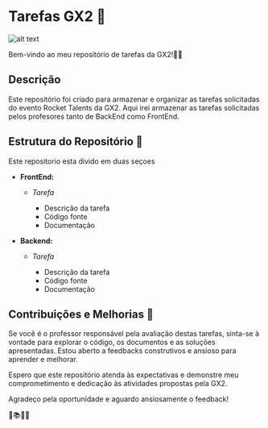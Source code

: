 # Tarefas GX2 🚀
![alt text]([http://url/to/img.png](https://media.licdn.com/dms/image/C4D0BAQHm4J21_8rIGw/company-logo_200_200/0/1672233312751/gx2tecnologia_logo?e=1707955200&v=beta&t=I3SsNnMma1SnlQuPiunkoeTAeYCD7mqDVK6KlwuYLnc))

Bem-vindo ao meu repositório de tarefas da GX2!👨‍💻

## Descrição

Este repositório foi criado para armazenar e organizar as tarefas solicitadas do evento Rocket Talents da GX2. Aqui irei armazenar as tarefas solicitadas pelos profesores tanto de BackEnd como FrontEnd.

## Estrutura do Repositório 📂
Este repositorio esta divido em duas seçoes


- **FrontEnd:**
  - *Tarefa*

      - Descrição da tarefa
      - Código fonte
      - Documentação
  
- **Backend:**
  - *Tarefa*

      - Descrição da tarefa
      - Código fonte
      - Documentação

## Contribuições e Melhorias 🌟

Se você é o professor responsável pela avaliação destas tarefas, sinta-se à vontade para explorar o código, os documentos e as soluções apresentadas. Estou aberto a feedbacks construtivos e ansioso para aprender e melhorar.

Espero que este repositório atenda às expectativas e demonstre meu comprometimento e dedicação às atividades propostas pela GX2.

Agradeço pela oportunidade e aguardo ansiosamente o feedback!

🚀📚👨‍🎓
